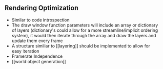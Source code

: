 ## Rendering Optimization
- Similar to code introspection
- The draw window function parameters will include an array or dictionary of layers (dictionary's could allow for a more streamline/implicit ordering system), it would then iterate through the array and draw the layers and update them every frame
- A structure similiar to [[layering]] should be implemented to allow for easy iteration 
- Framerate Independence
- [[world object generation]] 